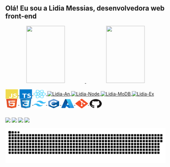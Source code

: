 ## Olá! Eu sou a Lidia Messias, desenvolvedora web front-end
<div align="center">
  <a href="https://github.com/LidiaMessias">
  <img height="180em" width="49%" src="https://github-readme-stats.vercel.app/api?username=LidiaMessias&show_icons=true&theme=dark&include_all_commits=true&count_private=true"/>
  <img height="180em" width="49%" src="https://github-readme-stats.vercel.app/api/top-langs/?username=LidiaMessias&layout=compact&langs_count=7&theme=dark"/>
</div>
<div style="display: inline_block"><br>
  <img align="center" alt="Lidia-Js" height="30" width="40" src="https://raw.githubusercontent.com/devicons/devicon/master/icons/javascript/javascript-plain.svg">
  <img align="center" alt="Lidia-Ts" height="30" width="40" src="https://raw.githubusercontent.com/devicons/devicon/master/icons/typescript/typescript-plain.svg">
  <img align="center" alt="Lidia-Ts" height="30" width="40" src="https://raw.githubusercontent.com/devicons/devicon/v2.16.0/icons/react/react-original.svg">
  <img align="center" alt="Lidia-An" height="30" width="40" src="https://cdn.jsdelivr.net/gh/devicons/devicon/icons/angularjs/angularjs-original.svg" />
  <img align="center" alt="Lidia-Node" height="30" width="40" src="https://cdn.jsdelivr.net/gh/devicons/devicon/icons/nodejs/nodejs-original.svg" />
  <img align="center" alt="Lidia-MoDB" height="30" width="40" src="https://cdn.jsdelivr.net/gh/devicons/devicon/icons/mongodb/mongodb-original-wordmark.svg" />
  <img align="center" alt="Lidia-Ex" height="30" width="40" src="https://cdn.jsdelivr.net/gh/devicons/devicon/icons/express/express-original.svg" />
  <img align="center" alt="Lidia-HTML" height="30" width="40" src="https://raw.githubusercontent.com/devicons/devicon/master/icons/html5/html5-original.svg">
  <img align="center" alt="Lidia-CSS" height="30" width="40" src="https://raw.githubusercontent.com/devicons/devicon/master/icons/css3/css3-original.svg">
  <img align="center" alt="Lidia-CSS" height="30" width="40" src="https://github.com/devicons/devicon/blob/master/icons/tailwindcss/tailwindcss-original.svg">
  <img align="center" alt="Lidia-CSS" height="30" width="40" src="https://raw.githubusercontent.com/devicons/devicon/v2.16.0/icons/c/c-original.svg"> 
  <img align="center" alt="Lidia-CSS" height="30" width="40" src="https://raw.githubusercontent.com/devicons/devicon/v2.16.0/icons/azure/azure-original.svg">
  <img align="center" alt="Lidia-CSS" height="30" width="40" src="https://raw.githubusercontent.com/devicons/devicon/v2.16.0/icons/git/git-original.svg">
  <img align="center" alt="Lidia-CSS" height="30" width="40" src="https://raw.githubusercontent.com/devicons/devicon/v2.16.0/icons/github/github-original.svg">
  
                    
</div>
  
##

<div> 
  <a href = "mailto:lidia.mess@gmail.com"><img src="https://img.shields.io/badge/Gmail-D14836?style=for-the-badge&logo=gmail&logoColor=white"></a>
  <a href="https://www.linkedin.com/in/lidiamessias/" target="_blank"><img src="https://img.shields.io/badge/-LinkedIn-%230077B5?style=for-the-badge&logo=linkedin&logoColor=white" target="_blank"></a> 
  <a href="https://instagram.com/lidiamessias" target="_blank"><img src="https://img.shields.io/badge/-Instagram-%23E4405F?style=for-the-badge&logo=instagram&logoColor=white" target="_blank"></a> 
  <a href = "https://www.facebook.com/lidia.messias.3"><img src="https://img.shields.io/badge/Facebook-1877F2?style=for-the-badge&logo=facebook&logoColor=white"></a>
  
  ![Snake animation](https://github.com/LidiaMessias/LidiaMessias/blob/output/github-contribution-grid-snake.svg)

</div>
